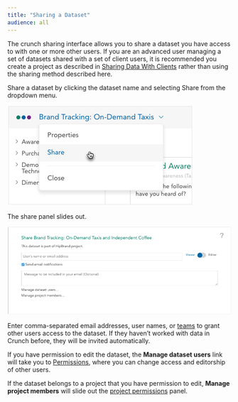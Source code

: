 ```yaml
---
title: "Sharing a Dataset"
audience: all
---
```


The crunch sharing interface allows you to share a dataset you have access to with one or more other users. If you are an advanced user managing a set of datasets shared with a set of client users, it is recommended you create a project as described in [Sharing Data With Clients](crunch_project-management.html) rather than using the sharing method described here.

Share a dataset by clicking the dataset name and selecting Share from the dropdown menu.

![](images/DsMenuShare.png)

The share panel slides out.

![](images/ShareDataset.png)

Enter comma-separated email addresses, user names, or [teams](crunch_team-management.html) to grant other users access to the dataset. If they haven’t worked with data in Crunch before, they will be invited automatically. 

If you have permission to edit the dataset, the **Manage dataset users** link will take you to [Permissions](crunch_sharing-properties.html), where you can change access and editorship of other users.

If the dataset belongs to a project that you have permission to edit, **Manage project members** will slide out the [project permissions](crunch_project-management.html) panel.
